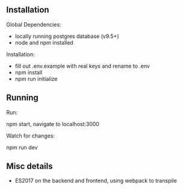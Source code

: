 ## Installation

Global Dependencies:

 - locally running postgres database (v9.5+)
 - node and npm installed

Installation:

- fill out .env.example with real keys and rename to .env
- npm install
- npm run initialize

## Running

Run:

npm start, navigate to localhost:3000

Watch for changes:

npm run dev 

## Misc details

- ES2017 on the backend and frontend, using webpack to transpile
